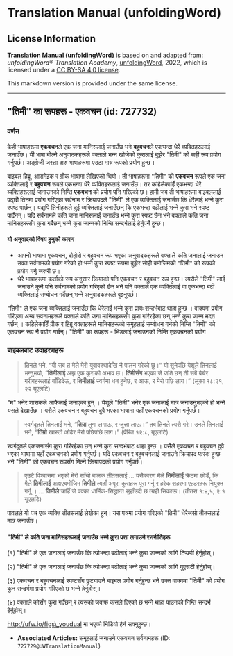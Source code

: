 # Translation Manual (unfoldingWord)

## License Information

**Translation Manual (unfoldingWord)** is based on and adapted from: _unfoldingWord® Translation Academy_, [unfoldingWord](https://unfoldingword.org/utw), 2022, which is licensed under a [CC BY-SA 4.0 license](https://creativecommons.org/licenses/by-sa/4.0/legalcode.en).

This markdown version is provided under the same license.



--------------------------------

## "तिमी" का रूपहरू - एकवचन (id: 727732)

### वर्णन

केही भाषाहरूमा **एकवचन**ले एक जना मानिसलाई जनाउँछ भने **बहुवचन**ले एकभन्दा धेरै व्यक्तिहरूलाई जनाउँछ। यी भाषा बोल्ने अनुवादकहरूले वक्ताले भन्‍न खोजेको कुरालाई बुझेर "तिमी" को सही रूप प्रयोग गर्नुपर्छ। अङ्ग्रेजी जस्ता अरु भाषाहरूमा एउटा मात्र रूपको प्रयोग हुन्छ।

बाइबल हिब्रू, आरामेइक र ग्रीक भाषामा लेखिएको थियो। ती भाषाहरूमा "तिमी" को **एकवचन** रूपले एक जना व्यक्तिलाई र **बहुवचन** रूपले एकभन्दा धेरै व्यक्तिहरूलाई जनाउँछ। तर कहिलेकाहिँ एकभन्दा धेरै व्यक्तिहरूलाई जनाउनको निम्ति **एकवचन** को प्रयोग पनि गरिएको छ। हामी जब ती भाषाहरूमा बाइबललाई पढ्छौँ तिनमा प्रयोग गरिएका सर्वनाम र क्रियापदले "तिमी" ले एक व्यक्तिलाई जनाउँछ कि धेरैलाई भन्‍ने कुरा स्पष्ट पार्छन्। यद्यपि तिनीहरूले दुई व्यक्तिलाई जनाउँछन् कि एकभन्दा बढीलाई भन्‍ने कुरा भने स्पष्ट पार्दैनन्। यदि सर्वनामले कति जना मानिसलाई जनाउँछ भन्‍ने कुरा स्पष्ट छैन भने वक्ताले कति जना मानिसहरूसँग कुरा गर्दैछन् भन्‍ने कुरा जान्‍नको निम्ति सन्दर्भलाई हेर्नुपर्ने हुन्छ।

#### यो अनुवादको विषय हुनुको कारण

* आफ्नो भाषामा एकवचन, दोहोरो र बहुवचन रूप भएका अनुवादकहरूले वक्ताले कति जनालाई जनाउन उक्त सर्वनामको प्रयोग गरेको हो भन्‍ने कुरा स्पष्ट रूपमा बुझेर सोही बमोजिमको "तिमी" को रूपको प्रयोग गर्नु जरुरी छ।
* धेरै भाषाहरूमा कर्ताको रूप अनुसार क्रियाको पनि एकवचन र बहुवचन रूप हुन्छ। त्यसैले "तिमी" लाई जनाउने कुनै पनि सर्वनामको प्रयोग गरिएको छैन भने पनि वक्ताले एक व्यक्तिलाई वा एकभन्दा बढी व्यक्तिलाई सम्बोधन गर्दैछन् भन्‍ने अनुवादकहरूले बुझ्‍नुपर्छ।

"तिमी" ले एक जना व्यक्तिलाई जनाउँछ कि धेरैलाई भन्‍ने कुरा प्रायः सन्दर्भबाट थाहा हुन्छ । वाक्यमा प्रयोग गरिएका अन्य सर्वनामहरूले वक्ताले कति जना मानिसहरूसँग कुरा गरिरहेका छन् भन्‍ने कुरा जान्‍न मदत गर्छन् । कहिलेकाहिँ ग्रीक र हिब्रू वक्ताहरूले मानिसहरूको समूहलाई सम्बोधन गर्नको निम्ति "तिमी" को एकवचन रूप नै प्रयोग गर्छन्। "तिमी" का रूपहरू \- भिडलाई जनाउनको निम्ति एकवचनको प्रयोग

### बाइबलबाट उदाहरणहरू

> तिनले भने, “यी सब त मैले मेरो युवावस्‍थादेखि नै पालन गरेको छु।” यो सुनेपछि येशूले तिनलाई भन्‍नुभयो, “**तिमीलाई** अझ एक कुराको अभाव छ। **तिमीसँग** भएका जे जति छन्‌ ती सबै बेचेर गरीबहरूलाई बाँडिदेऊ, र **तिमीलाई** स्‍वर्गमा धन हुनेछ, र आऊ, र मेरो पछि लाग।” (लूका १८:२१, २२ यूएलटि)

"म" भनेर शासकले आफैलाई जनाएका हुन् । येशूले "तिमी" भनेर एक जनालाई मात्र जनाउनुभएको हो भन्‍ने यसले देखाउँछ । यसैले एकवचन र बहुवचन दुवै भएका भाषामा यहाँ एकवचनको प्रयोग गर्नुपर्छ।

> स्‍वर्गदूतले तिनलाई भने, “**तिम्रा** लुगा लगाऊ, र जुत्ता लाऊ।” तब तिनले त्‍यसै गरे। उनले तिनलाई भने, “**तिम्रो** खास्‍टो ओढेर मेरो पछिपछि लाग।” (प्रेरित १२:८, यूएलटि)

स्वर्गदूतले एकजनासँग कुरा गरिरहेका छन् भन्‍ने कुरा सन्दर्भबाट थाहा हुन्छ । यसैले एकवचन र बहुवचन दुवै भएका भाषामा यहाँ एकवचनको प्रयोग गर्नुपर्छ। यदि एकवचन र बहुवचनलाई जनाउने क्रियापद फरक हुन्छ भने "तिमी" को एकवचन रूपसँग मिल्ने क्रियापदको प्रयोग गर्नुपर्छ।

> एउटै विश्‍वासमा भएको मेरो साँचो बालक तीतसलाई … यसैकारण मैले **तिमीलाई** क्रेटमा छोडेँ, कि मैले **तिमीलाई** अह्राएबमोजिम **तिमीले** त्यहाँ अपूरा कुराहरू पूरा गर्नू र हरेक सहरमा एल्डरहरू नियुक्त गर्नू । … **तिमीले** चाहिँ जे पक्का धार्मिक\-सिद्धान्त सुहाँउदो छ त्यही सिकाऊ। (तीतस १:४,५; २:१ यूएलटि)

पावलले यो पत्र एक व्यक्ति तीतसलाई लेखेका हुन्। यस पत्रमा प्रयोग गरिएको "तिमी" धेरैजसो तीतसलाई मात्र जनाउँछ।

#### "तिमी" ले कति जना मानिसहरूलाई जनाउँछ भन्‍ने कुरा पत्ता लगाउने रणनीतिहरू

(१) "तिमी" ले एक जनालाई जनाउँछ कि त्योभन्दा बढीलाई भन्‍ने कुरा जान्‍नको लागि टिप्पणी हेर्नुहोस्।

(२) "तिमी" ले एक जनालाई जनाउँछ कि त्योभन्दा बढीलाई भन्‍ने कुरा जान्‍नको लागि युएसटी हेर्नुहोस्।

(३) एकवचन र बहुवचनलाई स्पष्टसँग छुट्याउने बाइबल प्रयोग गर्नुहुन्छ भने उक्त वाक्यमा "तिमी" को प्रयोग कुन सन्दर्भमा प्रयोग गरिएको छ भन्‍ने हेर्नुहोस्।

(४) वक्ताले कोसँग कुरा गर्दैछन् र त्यसको जवाफ कसले दिएको छ भन्‍ने थाहा पाउनको निम्ति सन्दर्भ हेर्नुहोस्।

http://ufw.io/figs\_youdual मा भएको भिडियो हेर्न सक्नुहुन्छ।

* **Associated Articles:** समूहलाई जनाउने एकवचन सर्वनामहरू (ID: `727729@UWTranslationManual`)

